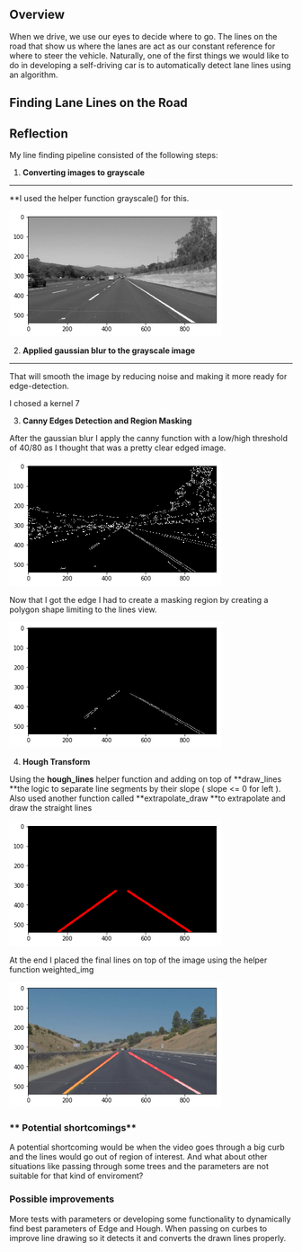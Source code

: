 Overview
---

When we drive, we use our eyes to decide where to go.  The lines on the road that show us where the lanes are act as our constant reference for where to steer the vehicle.  Naturally, one of the first things we would like to do in developing a self-driving car is to automatically detect lane lines using an algorithm.

## Finding Lane Lines on the Road


## Reflection

My line finding pipeline consisted of the following steps:



1. **Converting images to grayscale**

**	**

**I used the helper function grayscale() for this.


![alt_text](images/gray.png "image_tooltip")



2. **Applied gaussian blur to the grayscale image**

**	**

That will smooth the image by reducing noise and making it more ready for edge-detection. 

I chosed a kernel 7



3. **Canny Edges Detection and Region Masking**

After the gaussian blur I apply the canny function with a low/high threshold of 40/80 as I thought that was a pretty clear edged image.


![alt_text](images/edges.png "image_tooltip")


Now that I got the edge I had to create a masking region by creating a polygon shape limiting to the lines view.


![alt_text](images/masking.png "image_tooltip")




4. **Hough Transform**

Using the **hough_lines** helper function and adding on top of **draw_lines **the logic to separate line segments by their slope  ( slope <= 0 for left ). Also used another function called **extrapolate_draw **to extrapolate and draw the straight lines



![alt_text](images/lines_raw.png "image_tooltip")


At the end I placed the final lines on top of the image using the helper function weighted_img



![alt_text](images/lines.png "image_tooltip")



### ** Potential shortcomings**

A potential shortcoming would be when the video goes through a big curb and the lines would go out of region of interest. And what about other situations like passing through some trees and the parameters are not suitable for that kind of enviroment? 


### **Possible improvements**

More tests with parameters or developing some functionality to dynamically find best parameters of Edge and Hough. When passing on curbes to improve line drawing so it detects it and converts the drawn lines properly. 
